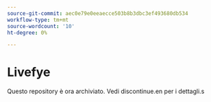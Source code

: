 ```yaml
---
source-git-commit: aec0e79e0eeaecce503b8b3dbc3ef493680db534
workflow-type: tm+mt
source-wordcount: '10'
ht-degree: 0%

---
```

# Livefye

Questo repository è ora archiviato. Vedi discontinue.en per i dettagli.s
